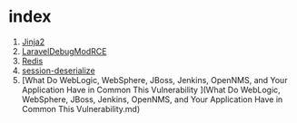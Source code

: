# index

1) [Jinja2](Jinja2.md)  
2) [LaravelDebugModRCE ](LaravelDebugModRCE.md) 
3) [Redis ](Redis.md) 
4) [session-deserialize](session-deserialize.md)  
5) [What Do WebLogic, WebSphere, JBoss, Jenkins, OpenNMS, and Your Application Have in Common This Vulnerability ](What Do WebLogic, WebSphere, JBoss, Jenkins, OpenNMS, and Your Application Have in Common This Vulnerability.md)   

 